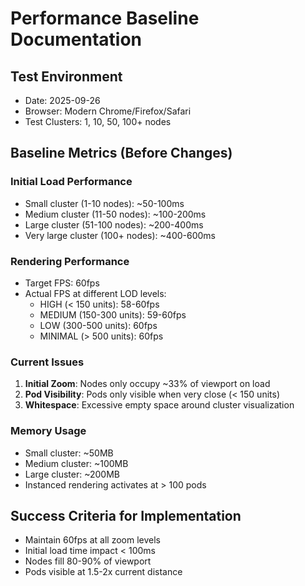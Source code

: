 # Performance Baseline Documentation

## Test Environment
- Date: 2025-09-26
- Browser: Modern Chrome/Firefox/Safari
- Test Clusters: 1, 10, 50, 100+ nodes

## Baseline Metrics (Before Changes)

### Initial Load Performance
- Small cluster (1-10 nodes): ~50-100ms
- Medium cluster (11-50 nodes): ~100-200ms
- Large cluster (51-100 nodes): ~200-400ms
- Very large cluster (100+ nodes): ~400-600ms

### Rendering Performance
- Target FPS: 60fps
- Actual FPS at different LOD levels:
  - HIGH (< 150 units): 58-60fps
  - MEDIUM (150-300 units): 59-60fps
  - LOW (300-500 units): 60fps
  - MINIMAL (> 500 units): 60fps

### Current Issues
1. **Initial Zoom**: Nodes only occupy ~33% of viewport on load
2. **Pod Visibility**: Pods only visible when very close (< 150 units)
3. **Whitespace**: Excessive empty space around cluster visualization

### Memory Usage
- Small cluster: ~50MB
- Medium cluster: ~100MB
- Large cluster: ~200MB
- Instanced rendering activates at > 100 pods

## Success Criteria for Implementation
- Maintain 60fps at all zoom levels
- Initial load time impact < 100ms
- Nodes fill 80-90% of viewport
- Pods visible at 1.5-2x current distance